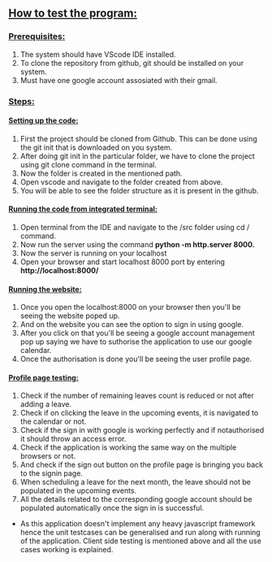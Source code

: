 ## <ins>How to test the program:<ins>

### <ins>Prerequisites:<ins>
1. The system should have VScode IDE installed.
2. To clone the repository from github, git should be installed on your system.
3. Must have one google account assosiated with their gmail.

### <ins>Steps:<ins>

#### <ins>Setting up the code:<ins>
1. First the project should be cloned from Github. This can be done using the git init that is downloaded on you system.
2. After doing git init in the particular folder, we have to clone the project using git clone command in the terminal.
3. Now the folder is created in the mentioned path.
4. Open vscode and navigate to the folder created from above.
5. You will be able to see the folder structure as it is present in the github.

#### <ins>Running the code from integrated terminal:<ins>
1. Open terminal from the IDE and navigate to the /src folder using cd / command.
2. Now run the server using the command **python -m http.server 8000.**
3. Now the server is running on your localhost
4. Open your browser and start localhost 8000 port by entering **http://localhost:8000/**

#### <ins>Running the website:<ins>
1. Once you open the localhost:8000 on your browser then you'll be seeing the website poped up.
2. And on the website you can see the option to sign in using google.
3. After you click on that you'll be seeing a google account management pop up saying we have to suthorise the application to use our google calendar.
4. Once the authorisation is done you'll be seeing the user profile page.
  
#### <ins>Profile page testing:<ins>
1. Check if the number of remaining leaves count is reduced or not after adding a leave.
2. Check if on clicking the leave in the upcoming events, it is navigated to the calendar or not.
3. Check if the sign in with google is working perfectly and if notauthorised it should throw an access error.
3. Check if the application is working the same way on the multiple browsers or not.
4. And check if the sign out button on the profile page is bringing you back to the signin page.
5. When scheduling a leave for the next month, the leave should not be populated in the upcoming events.
6. All the details related to the corresponding google account should be populated automatically once the sign in is successful.
  
- As this application doesn't implement any heavy javascript framework hence the unit testcases can be generalised and run along with running of the application. Client side testing is mentioned above and all the use cases working is explained.
  

